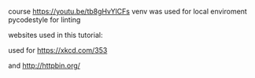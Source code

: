 course https://youtu.be/tb8gHvYlCFs 
venv was used for local enviroment
pycodestyle for linting

websites used in this tutorial:

used for https://xkcd.com/353

and http://httpbin.org/